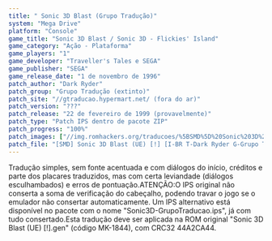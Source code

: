 ```yaml
---
title: " Sonic 3D Blast (Grupo Tradução)"
system: "Mega Drive"
platform: "Console"
game_title: "Sonic 3D Blast / Sonic 3D - Flickies' Island"
game_category: "Ação - Plataforma"
game_players: "1"
game_developer: "Traveller's Tales e SEGA"
game_publisher: "SEGA"
game_release_date: "1 de novembro de 1996"
patch_author: "Dark Ryder"
patch_group: "Grupo Tradução (extinto)"
patch_site: "//gtraducao.hypermart.net/ (fora do ar)"
patch_version: "???"
patch_release: "22 de fevereiro de 1999 (provavelmente)"
patch_type: "Patch IPS dentro de pacote ZIP"
patch_progress: "100%"
patch_images: ["//img.romhackers.org/traducoes/%5BSMD%5D%20Sonic%203D%20Blast%20-%20Grupo%20Traducao%20-%201.png","//img.romhackers.org/traducoes/%5BSMD%5D%20Sonic%203D%20Blast%20-%20Grupo%20Traducao%20-%202.png","//img.romhackers.org/traducoes/%5BSMD%5D%20Sonic%203D%20Blast%20-%20Grupo%20Traducao%20-%203.png"]
patch_file: "[SMD] Sonic 3D Blast (UE) [!] [I-BR T-Dark Ryder G-Grupo Traducao P-100% A-1999].zip"
---
```

Tradução simples, sem fonte acentuada e com diálogos do início, créditos e parte dos placares traduzidos, mas com certa leviandade (diálogos esculhambados) e erros de pontuação.ATENÇÃO:O IPS original não conserta a soma de verificação do cabeçalho, podendo travar o jogo se o emulador não consertar automaticamente. Um IPS alternativo está disponível no pacote com o nome "Sonic3D-GrupoTraducao.ips", já com tudo consertado.Esta tradução deve ser aplicada na ROM original "Sonic 3D Blast (UE) [!].gen" (código MK-1844), com CRC32 44A2CA44.